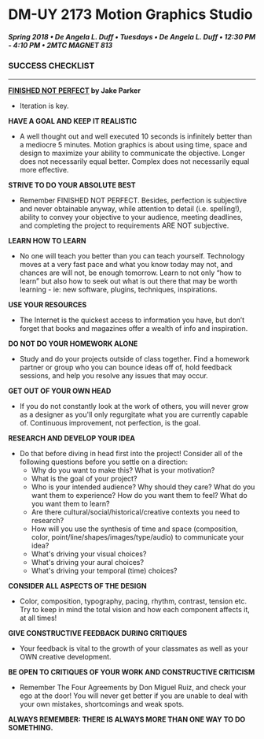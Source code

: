 # DM-UY 2173 Motion Graphics Studio

##### Spring 2018 • De Angela L. Duff • Tuesdays • De Angela L. Duff • 12:30 PM - 4:10 PM • 2MTC MAGNET 813

### SUCCESS CHECKLIST

---

**<a href="https://www.youtube.com/watch?v=Q4vWXbOLmaE" target="_blank">FINISHED NOT PERFECT</a> by Jake Parker**
* Iteration is key.

**HAVE A GOAL AND KEEP IT REALISTIC**
* A well thought out and well executed 10 seconds is infinitely better than a mediocre 5 minutes. Motion graphics is about using time, space and design to maximize your ability to communicate the objective. Longer does not necessarily equal better. Complex does not necessarily equal more effective. 

**STRIVE TO DO YOUR ABSOLUTE BEST**
* Remember FINISHED NOT PERFECT. Besides, perfection is subjective and never obtainable anyway, while attention to detail (i.e. spelling!), ability to convey your objective to your audience, meeting deadlines, and completing the project to requirements ARE NOT subjective. 

**LEARN HOW TO LEARN**
* No one will teach you better than you can teach yourself. Technology moves at a very fast pace and what you know today may not, and chances are will not, be enough tomorrow. Learn to not only “how to learn” but also how to seek out what is out there that may be worth learning - ie: new software, plugins, techniques, inspirations. 

**USE YOUR RESOURCES** 
* The Internet is the quickest access to information you have, but don’t forget that books and magazines offer a wealth of info and inspiration. 

**DO NOT DO YOUR HOMEWORK ALONE**
* Study and do your projects outside of class together. Find a homework partner or group who you can bounce ideas off of, hold feedback sessions, and help you resolve any issues that may occur.  

**GET OUT OF YOUR OWN HEAD** 
* If you do not constantly look at the work of others, you will never grow as a designer as you'll only regurgitate what you are currently capable of. Continuous improvement, not perfection, is the goal. 

**RESEARCH AND DEVELOP YOUR IDEA** 
* Do that before diving in head first into the project! Consider all of the following questions before you settle on a direction:
    * Why do you want to make this? What is your motivation?
    * What is the goal of your project? 
    * Who is your intended audience? Why should they care? What do you want them to experience? How do you want them to feel? What do you want them to learn?
    * Are there cultural/social/historical/creative contexts you need to research?
    * How will you use the synthesis of time and space (composition, color, point/line/shapes/images/type/audio) to communicate your idea? 
    * What's driving your visual choices? 
    * What's driving your aural choices?
    * What's driving your temporal (time) choices? 

**CONSIDER ALL ASPECTS OF THE DESIGN** 
* Color, composition, typography, pacing, rhythm, contrast, tension etc. Try to keep in mind the total vision and how each component affects it, at all times! 

**GIVE CONSTRUCTIVE FEEDBACK DURING CRITIQUES**
* Your feedback is vital to the growth of your classmates as well as your OWN creative
development. 

**BE OPEN TO CRITIQUES OF YOUR WORK AND CONSTRUCTIVE CRITICISM**
* Remember The Four Agreements by Don Miguel Ruiz, and check your ego at the door! You will never get better if you are unable to deal with your own mistakes, shortcomings and weak spots. 

**ALWAYS REMEMBER: THERE IS ALWAYS MORE THAN ONE WAY TO DO SOMETHING.**
